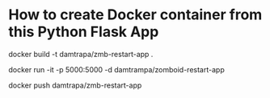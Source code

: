 # How to create Docker container from this Python Flask App

docker build -t damtrapa/zmb-restart-app .

docker run -it -p 5000:5000 -d damtrampa/zomboid-restart-app

docker push damtrapa/zmb-restart-app